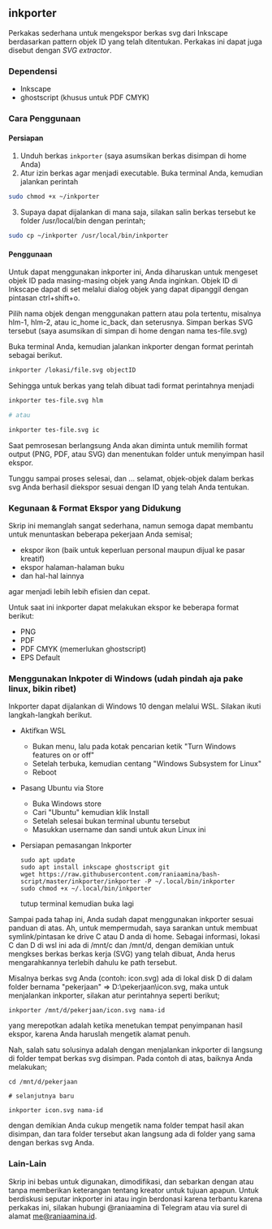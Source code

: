 ## inkporter

Perkakas sederhana untuk mengekspor berkas svg dari Inkscape berdasarkan pattern objek ID yang telah ditentukan. Perkakas ini dapat juga disebut dengan *SVG extractor*.

### Dependensi

- Inkscape
- ghostscript (khusus untuk PDF CMYK)

### Cara Penggunaan

#### Persiapan
1. Unduh berkas `inkporter` (saya asumsikan berkas disimpan di home Anda)
2. Atur izin berkas agar menjadi executable. Buka terminal Anda, kemudian jalankan perintah 
```bash
sudo chmod +x ~/inkporter
```
3. Supaya dapat dijalankan di mana saja, silakan salin berkas tersebut ke folder /usr/local/bin dengan perintah;
```bash
sudo cp ~/inkporter /usr/local/bin/inkporter
```

#### Penggunaan
Untuk dapat menggunakan inkporter ini, Anda diharuskan untuk mengeset objek ID pada masing-masing objek yang Anda inginkan. Objek ID di Inkscape dapat di set melalui dialog objek yang dapat dipanggil dengan pintasan ctrl+shift+o.

Pilih nama objek dengan menggunakan pattern atau pola tertentu, misalnya hlm-1, hlm-2, atau ic_home ic_back, dan seterusnya. Simpan berkas SVG tersebut (saya asumsikan di simpan di home dengan nama tes-file.svg)

Buka terminal Anda, kemudian jalankan inkporter dengan format perintah sebagai berikut.
```bash
inkporter /lokasi/file.svg objectID
```

Sehingga untuk berkas yang telah dibuat tadi format perintahnya menjadi
```bash
inkporter tes-file.svg hlm

# atau

inkporter tes-file.svg ic
```
Saat pemrosesan berlangsung Anda akan diminta untuk memilih format output (PNG, PDF, atau SVG) dan menentukan folder untuk menyimpan hasil ekspor.

Tunggu sampai proses selesai, dan ... selamat, objek-objek dalam berkas svg Anda berhasil diekspor sesuai dengan ID yang telah Anda tentukan.

### Kegunaan & Format Ekspor yang Didukung
Skrip ini memanglah sangat sederhana, namun semoga dapat membantu untuk menuntaskan beberapa pekerjaan Anda semisal;
- ekspor ikon (baik untuk keperluan personal maupun dijual ke pasar kreatif)
- ekspor halaman-halaman buku 
- dan hal-hal lainnya

agar menjadi lebih lebih efisien dan cepat.

Untuk saat ini inkporter dapat melakukan ekspor ke beberapa format berikut:
- PNG
- PDF
- PDF CMYK (memerlukan ghostscript)
- EPS Default


### Menggunakan Inkpoter di Windows (udah pindah aja pake linux, bikin ribet)
Inkporter dapat dijalankan di Windows 10 dengan melalui WSL. Silakan ikuti langkah-langkah berikut.
-  Aktifkan WSL 
    - Bukan menu, lalu pada kotak pencarian ketik "Turn Windows features on or off"
    - Setelah terbuka, kemudian centang "Windows Subsystem for Linux" 
    - Reboot
    
- Pasang Ubuntu via Store
    - Buka Windows store
    - Cari "Ubuntu" kemudian klik Install
    - Setelah selesai bukan terminal ubuntu tersebut
    - Masukkan username dan sandi untuk akun Linux ini
    
- Persiapan pemasangan Inkporter
    ```
    sudo apt update
    sudo apt install inkscape ghostscript git
    wget https://raw.githubusercontent.com/raniaamina/bash-script/master/inkporter/inkporter -P ~/.local/bin/inkporter
    sudo chmod +x ~/.local/bin/inkporter
    ```
    tutup terminal kemudian buka lagi
    
Sampai pada tahap ini, Anda sudah dapat menggunakan inkporter sesuai panduan di atas. Ah, untuk mempermudah, saya sarankan untuk membuat symlink/pintasan ke drive C atau D anda di home. Sebagai informasi, lokasi C dan D di wsl ini ada di /mnt/c dan /mnt/d, dengan demikian untuk mengkses berkas berkas kerja (SVG) yang telah dibuat, Anda herus mengarahkannya terlebih dahulu ke path tersebut. 

Misalnya berkas svg Anda (contoh: icon.svg) ada di lokal disk D di dalam folder bernama "pekerjaan" => D:\pekerjaan\icon.svg, maka untuk menjalankan inkporter, silakan atur perintahnya seperti berikut;

`inkporter /mnt/d/pekerjaan/icon.svg nama-id`

yang merepotkan adalah ketika menetukan tempat penyimpanan hasil ekspor, karena Anda haruslah mengetik alamat penuh.

Nah, salah satu solusinya adalah dengan menjalankan inkporter di langsung di folder tempat berkas svg disimpan. Pada contoh di atas, baiknya Anda melakukan;

```
cd /mnt/d/pekerjaan

# selanjutnya baru

inkporter icon.svg nama-id
```

dengan demikian Anda cukup mengetik nama folder tempat hasil akan disimpan, dan tara folder tersebut akan langsung ada di folder yang sama dengan berkas svg Anda.

### Lain-Lain
Skrip ini bebas untuk digunakan, dimodifikasi, dan sebarkan dengan atau tanpa memberikan keterangan tentang kreator untuk tujuan apapun. 
Untuk berdiskusi seputar inkporter ini atau ingin berdonasi karena terbantu karena perkakas ini, silakan hubungi @raniaamina di Telegram atau via surel di alamat me@raniaamina.id.
